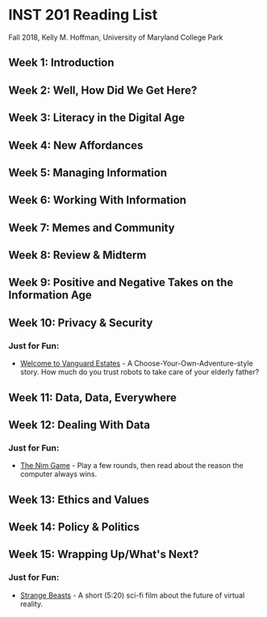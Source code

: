 # INST 201 Reading List
Fall 2018, Kelly M. Hoffman, University of Maryland College Park

## Week 1: Introduction

## Week 2: Well, How Did We Get Here?

## Week 3: Literacy in the Digital Age

## Week 4: New Affordances

## Week 5: Managing Information

## Week 6: Working With Information

## Week 7: Memes and Community

## Week 8: Review & Midterm

## Week 9: Positive and Negative Takes on the Information Age

## Week 10: Privacy & Security

### Just for Fun: 

* [Welcome to Vanguard Estates](https://datasociety.net/wp-content/uploads/2018/06/rose_vanguard-estates.pdf) - A Choose-Your-Own-Adventure-style story. How much do you trust robots to take care of your elderly father? 

## Week 11: Data, Data, Everywhere

## Week 12: Dealing With Data

### Just for Fun: 
* [The Nim Game](http://www.archimedes-lab.org/game_nim/nim.html#) - Play a few rounds, then read about the reason the computer always wins. 

## Week 13: Ethics and Values

## Week 14: Policy & Politics

## Week 15: Wrapping Up/What's Next? 

### Just for Fun: 
* [Strange Beasts](https://vimeo.com/209070629) - A short (5:20) sci-fi film about the future of virtual reality. 
